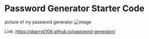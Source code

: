# Password Generator Starter Code

picture of my password generator
![image](https://user-images.githubusercontent.com/113872487/209456717-717d991f-7de1-49c3-a7c8-5a913b601318.png)

Link:
 https://sbarry0108.github.io/password-generator/
